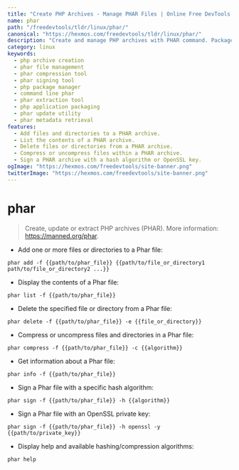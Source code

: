 ```yaml
---
title: "Create PHP Archives - Manage PHAR Files | Online Free DevTools by Hexmos"
name: phar
path: "/freedevtools/tldr/linux/phar/"
canonical: "https://hexmos.com/freedevtools/tldr/linux/phar/"
description: "Create and manage PHP archives with PHAR command. Package, compress, and sign PHP applications for easy distribution. Free online tool, no registration required."
category: linux
keywords:
  - php archive creation
  - phar file management
  - phar compression tool
  - phar signing tool
  - php package manager
  - command line phar
  - phar extraction tool
  - php application packaging
  - phar update utility
  - phar metadata retrieval
features:
  - Add files and directories to a PHAR archive.
  - List the contents of a PHAR archive.
  - Delete files or directories from a PHAR archive.
  - Compress or uncompress files within a PHAR archive.
  - Sign a PHAR archive with a hash algorithm or OpenSSL key.
ogImage: "https://hexmos.com/freedevtools/site-banner.png"
twitterImage: "https://hexmos.com/freedevtools/site-banner.png"
---
```


# phar

> Create, update or extract PHP archives (PHAR).
> More information: <https://manned.org/phar>.

- Add one or more files or directories to a Phar file:

`phar add -f {{path/to/phar_file}} {{path/to/file_or_directory1 path/to/file_or_directory2 ...}}`

- Display the contents of a Phar file:

`phar list -f {{path/to/phar_file}}`

- Delete the specified file or directory from a Phar file:

`phar delete -f {{path/to/phar_file}} -e {{file_or_directory}}`

- Compress or uncompress files and directories in a Phar file:

`phar compress -f {{path/to/phar_file}} -c {{algorithm}}`

- Get information about a Phar file:

`phar info -f {{path/to/phar_file}}`

- Sign a Phar file with a specific hash algorithm:

`phar sign -f {{path/to/phar_file}} -h {{algorithm}}`

- Sign a Phar file with an OpenSSL private key:

`phar sign -f {{path/to/phar_file}} -h openssl -y {{path/to/private_key}}`

- Display help and available hashing/compression algorithms:

`phar help`
